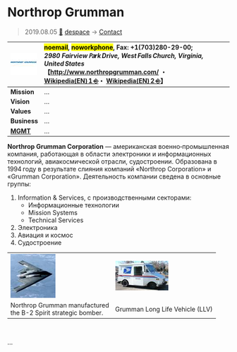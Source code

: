 # Northrop Grumman
> 2019.08.05 [🚀](../index/index.md) [despace](index.md) → [Contact](contact.md)

|[![](f/con/n/northrop_grumman_logo1_thumb.jpg)](f/con/n/northrop_grumman_logo1.png)|<mark>noemail</mark>, <mark>noworkphone</mark>, Fax: +1(703)280-29-00;<br> *2980 Fairview ㎩rk Drive, West Falls Church, Virginia, United States*<br> 【<http://www.northropgrumman.com/> ・ [Wikipedia(EN) 1 ⎆](https://en.wikipedia.org/wiki/Northrop_Grumman)・ [Wikipedia(EN) 2 ⎆](https://en.wikipedia.org/wiki/Grumman_LLV)】|
|:--|:--|
|**Mission**|…|
|**Vision**|…|
|**Values**|…|
|**Business**|…|
|**[MGMT](mgmt.md)**|…|

**Northrop Grumman Corporation** — американская военно‑промышленная компания, работающая в области электроники и информационных технологий, авиакосмической отрасли, судостроении. Образована в 1994 году в результате слияния компаний «Northrop Corporation» и «Grumman Corporation». Деятельность компании сведена в основные группы:

   1. Information & Services, с производственными секторами:
      - Информационные технологии
      - Mission Systems
      - Technical Services
   1. Электроника
   1. Авиация и космос
   1. Судостроение

| | |
|:--|:--|
|[![](f/con/n/northrop_grumman_usaf_b_2_spirit_thumb.jpg)](f/con/n/northrop_grumman_usaf_b_2_spirit.jpg)|[![](f/con/n/northrop_grumman_small_usps_truck_thumb.jpg)](f/con/n/northrop_grumman_small_usps_truck.jpg)|
|Northrop Grumman manufactured<br> the B-2 Spirit strategic bomber.|Grumman Long Life Vehicle (LLV)|

<p style="page-break-after:always"> </p>

…
